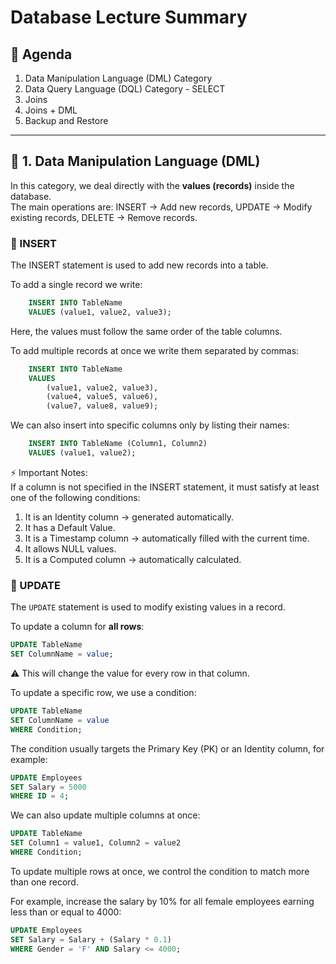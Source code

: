 # Database Lecture Summary

## 📌 Agenda
1. Data Manipulation Language (DML) Category  
2. Data Query Language (DQL) Category - SELECT  
3. Joins  
4. Joins + DML  
5. Backup and Restore  
---
## 📝 1. Data Manipulation Language (DML)

In this category, we deal directly with the **values (records)** inside the database.  
The main operations are: INSERT → Add new records, UPDATE → Modify existing records, DELETE → Remove records.  

### 🔹 INSERT
The INSERT statement is used to add new records into a table.  

To add a single record we write:  
```sql
    INSERT INTO TableName  
    VALUES (value1, value2, value3);  
```
Here, the values must follow the same order of the table columns.  

To add multiple records at once we write them separated by commas: 
```sql 
    INSERT INTO TableName  
    VALUES  
        (value1, value2, value3),  
        (value4, value5, value6),  
        (value7, value8, value9);  
```
We can also insert into specific columns only by listing their names:
```sql  
    INSERT INTO TableName (Column1, Column2)  
    VALUES (value1, value2);  
```
⚡ Important Notes:  
If a column is not specified in the INSERT statement, it must satisfy at least one of the following conditions:  
1. It is an Identity column → generated automatically.  
2. It has a Default Value.  
3. It is a Timestamp column → automatically filled with the current time.  
4. It allows NULL values.  
5. It is a Computed column → automatically calculated.  

### 🔹 UPDATE
The `UPDATE` statement is used to modify existing values in a record.  

To update a column for **all rows**:  
```sql
UPDATE TableName
SET ColumnName = value;
```
⚠️ This will change the value for every row in that column.

To update a specific row, we use a condition:
```sql 
UPDATE TableName
SET ColumnName = value
WHERE Condition;
```
The condition usually targets the Primary Key (PK) or an Identity column, for example:
```sql
UPDATE Employees
SET Salary = 5000
WHERE ID = 4;
```
We can also update multiple columns at once:
```sql
UPDATE TableName
SET Column1 = value1, Column2 = value2
WHERE Condition;
```
To update multiple rows at once, we control the condition to match more than one record. 

For example, increase the salary by 10% for all female employees earning less than or equal to 4000:
```sql
UPDATE Employees
SET Salary = Salary + (Salary * 0.1)
WHERE Gender = 'F' AND Salary <= 4000;
```